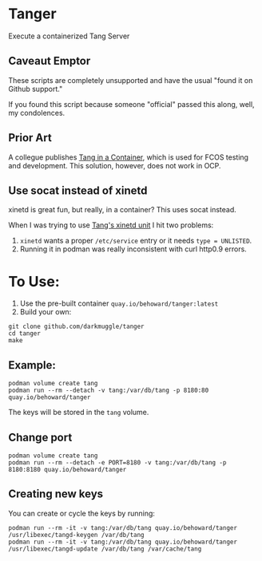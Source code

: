 # Tanger

Execute a containerized Tang Server

## Caveaut Emptor

These scripts are completely unsupported and have the usual "found it on Github support."

If you found this script because someone "official" passed this along, well, my condolences.

## Prior Art

A collegue publishes [Tang in a Container](quay.io/mike_nguyen/tang), which is used for FCOS testing and development. This solution, however, does not work in OCP.

## Use socat instead of xinetd

xinetd is great fun, but really, in a container? This uses socat instead.

When I was trying to use [Tang's xinetd unit](https://github.com/latchset/tang/blob/master/units/tangd.xinetd) I hit two problems:

1. `xinetd` wants a proper `/etc/service` entry or it needs `type = UNLISTED`.
1. Running it in podman was really inconsistent with curl http0.9 errors.

# To Use:

1. Use the pre-built container `quay.io/behoward/tanger:latest`
1. Build your own:
```
git clone github.com/darkmuggle/tanger
cd tanger
make
```


## Example:

```
podman volume create tang
podman run --rm --detach -v tang:/var/db/tang -p 8180:80 quay.io/behoward/tanger
```

The keys will be stored in the `tang` volume.

## Change port
```
podman volume create tang
podman run --rm --detach -e PORT=8180 -v tang:/var/db/tang -p 8180:8180 quay.io/behoward/tanger
```

## Creating new keys
You can create or cycle the keys by running:
```
podman run --rm -it -v tang:/var/db/tang quay.io/behoward/tanger /usr/libexec/tangd-keygen /var/db/tang
podman run --rm -it -v tang:/var/db/tang quay.io/behoward/tanger /usr/libexec/tangd-update /var/db/tang /var/cache/tang
```


